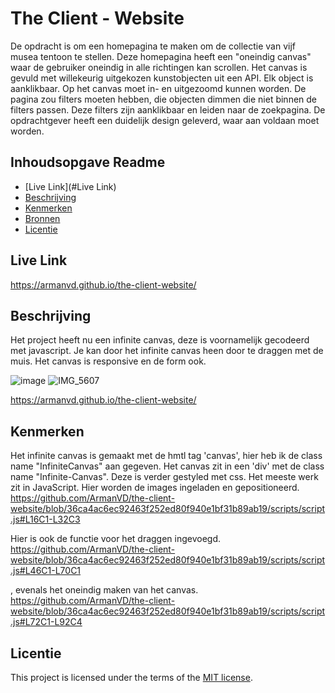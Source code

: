 # The Client - Website

De opdracht is om een homepagina te maken om de collectie van vijf musea tentoon te
stellen. Deze homepagina heeft een "oneindig canvas" waar de gebruiker oneindig in alle
richtingen kan scrollen. Het canvas is gevuld met willekeurig uitgekozen kunstobjecten uit
een API. Elk object is aanklikbaar.
Op het canvas moet in- en uitgezoomd kunnen worden.
De pagina zou filters moeten hebben, die objecten dimmen die niet binnen de filters passen.
Deze filters zijn aanklikbaar en leiden naar de zoekpagina.
De opdrachtgever heeft een duidelijk design geleverd, waar aan voldaan moet worden.


## Inhoudsopgave Readme

  * [Live Link](#Live Link)
  * [Beschrijving](#beschrijving)
  * [Kenmerken](#kenmerken)
  * [Bronnen](#bronnen)
  * [Licentie](#licentie)

## Live Link

https://armanvd.github.io/the-client-website/

## Beschrijving

Het project heeft nu een infinite canvas, deze is voornamelijk gecodeerd met javascript. Je kan door het infinite canvas heen door te draggen met de muis. 
Het canvas is responsive en de form ook.

![image](https://github.com/user-attachments/assets/10c8d413-c1b8-43ab-b9f9-e5acccabdda3)
![IMG_5607](https://github.com/user-attachments/assets/80ed84d6-e510-4394-83c6-dd0aecf5347a)

https://armanvd.github.io/the-client-website/

## Kenmerken
<!-- Bij Kenmerken staat welke technieken zijn gebruikt en hoe. Wat is de HTML structuur? Wat zijn de belangrijkste dingen in CSS? Wat is er met Javascript gedaan en hoe? Misschien heb je een framwork of library gebruikt? -->
Het infinite canvas is gemaakt met de hmtl tag 'canvas', hier heb ik de class name "InfiniteCanvas" aan gegeven. Het canvas zit in een 'div' met de class name "Infinite-Canvas". Deze is verder gestyled met css. Het meeste werk zit in JavaScript.
Hier worden de images ingeladen en gepositioneerd. https://github.com/ArmanVD/the-client-website/blob/36ca4ac6ec92463f252ed80f940e1bf31b89ab19/scripts/script.js#L16C1-L32C3

Hier is ook de functie voor het draggen ingevoegd. https://github.com/ArmanVD/the-client-website/blob/36ca4ac6ec92463f252ed80f940e1bf31b89ab19/scripts/script.js#L46C1-L70C1

, evenals het oneindig maken van het canvas. https://github.com/ArmanVD/the-client-website/blob/36ca4ac6ec92463f252ed80f940e1bf31b89ab19/scripts/script.js#L72C1-L92C4





## Licentie

This project is licensed under the terms of the [MIT license](./LICENSE).
